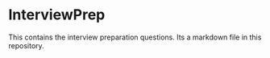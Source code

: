 # InterviewPrep
This contains the interview preparation questions.
Its a markdown file in this repository.
